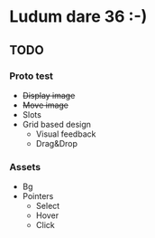 # Ludum dare 36 :-)

## TODO

### Proto test

* ~~Display image~~
* ~~Move image~~
* Slots
* Grid based design
  * Visual feedback
  * Drag&Drop

### Assets

* Bg
* Pointers
  * Select
  * Hover
  * Click
